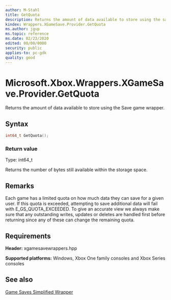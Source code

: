 ```yaml
---
author: M-Stahl
title: GetQuota
description: Returns the amount of data available to store using the save game wrapper.
kindex: Wrappers.XGameSave.Provider.GetQuota
ms.author: jgup
ms.topic: reference
ms.date: 02/23/2020
edited: 00/00/0000
security: public
applies-to: pc-gdk
quality: good
---
```


# Microsoft.Xbox.Wrappers.XGameSave.Provider.GetQuota  

Returns the amount of data available to store using the Save game wrapper.

## Syntax  
  
```cpp
int64_t GetQuota();
```  

### Return value  
Type: int64_t

Returns the number of bytes still available within the storage space.  
  
## Remarks  
  
Each game has a limited quota on how much data they can save for a given user. If this quota is exceeded, 
attempting to save additional data will fail with E_GS_QUOTA_EXCEEDED. To give an accurate view we always 
make sure that any outstanding writes, updates or deletes are handled first before returning since any of 
these can change the remaining quota. 
  
## Requirements  
  
**Header:** xgamesavewrappers.hpp
  
**Supported platforms:** Windows, Xbox One family consoles and Xbox Series consoles  
  
## See also
[Game Saves Simplified Wrapper](../../../../../../system/overviews/game-save/game-saves-simplified-wrapper.md)

  
  